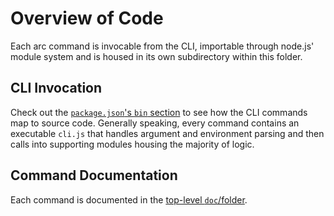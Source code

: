# Overview of Code

Each arc command is invocable from the CLI, importable through node.js'
module system and is housed in its own subdirectory within this folder.

## CLI Invocation

Check out the [`package.json`'s `bin`
section](https://github.com/architect/architect/blob/master/package.json#L6) to see how the CLI commands map to source code. Generally speaking, every command contains an executable `cli.js` that handles argument and environment parsing and then calls into supporting modules housing the majority of logic.

## Command Documentation

Each command is documented in the [top-level `doc`/folder](https://github.com/architect/architect/blob/master/doc).
